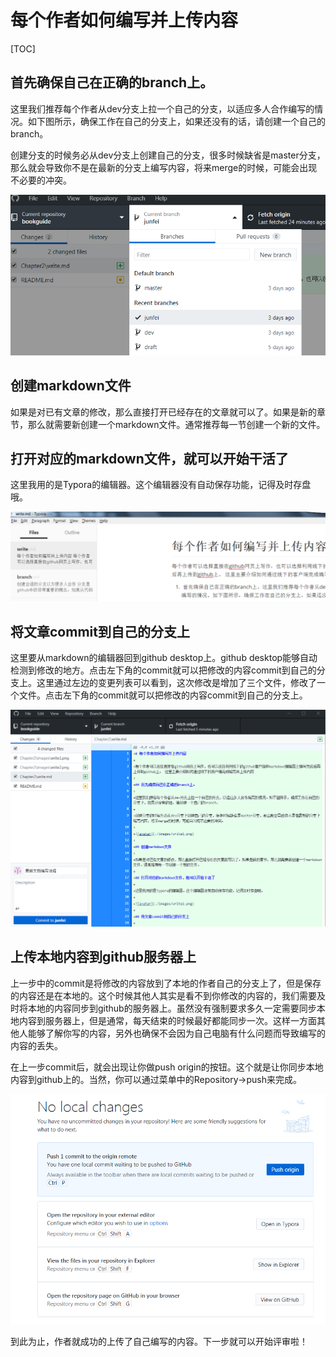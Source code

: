 # 每个作者如何编写并上传内容

[TOC]

## 首先确保自己在正确的branch上。

这里我们推荐每个作者从dev分支上拉一个自己的分支，以适应多人合作编写的情况。如下图所示，确保工作在自己的分支上，如果还没有的话，请创建一个自己的branch。

创建分支的时候务必从dev分支上创建自己的分支，很多时候缺省是master分支，那么就会导致你不是在最新的分支上编写内容，将来merge的时候，可能会出现不必要的冲突。

![avatar](./images/write1.png)

## 创建markdown文件

如果是对已有文章的修改，那么直接打开已经存在的文章就可以了。如果是新的章节，那么就需要新创建一个markdown文件。通常推荐每一节创建一个新的文件。

## 打开对应的markdown文件，就可以开始干活了

这里我用的是Typora的编辑器。这个编辑器没有自动保存功能，记得及时存盘哦。

![avatar](./images/write2.png)

## 将文章commit到自己的分支上

这里要从markdown的编辑器回到github desktop上。github desktop能够自动检测到修改的地方。点击左下角的commit就可以把修改的内容commit到自己的分支上。这里通过左边的变更列表可以看到，这次修改是增加了三个文件，修改了一个文件。点击左下角的commit就可以把修改的内容commit到自己的分支上。

![avatar](./images/write3.png)



## 上传本地内容到github服务器上

上一步中的commit是将修改的内容放到了本地的作者自己的分支上了，但是保存的内容还是在本地的。这个时候其他人其实是看不到你修改的内容的，我们需要及时将本地的内容同步到github的服务器上。虽然没有强制要求多久一定需要同步本地内容到服务器上，但是通常，每天结束的时候最好都能同步一次。这样一方面其他人能够了解你写的内容，另外也确保不会因为自己电脑有什么问题而导致编写的内容的丢失。

在上一步commit后，就会出现让你做push origin的按钮。这个就是让你同步本地内容到github上的。当然，你可以通过菜单中的Repository->push来完成。

![avatar](./images/write4.png)

到此为止，作者就成功的上传了自己编写的内容。下一步就可以开始评审啦！